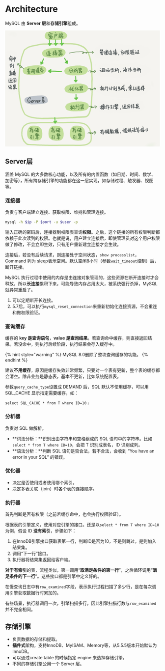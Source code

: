 # Architecture

MySQL 由 **Server 层**和**存储引擎**组成。

![](../../.gitbook/assets/image%20%28116%29.png)

## Server层

涵盖 MySQL 的大多数核心功能，以及所有的内置函数（如日期、时间、数学、加密等），所有跨存储引擎的功能都在这一层实现，如存储过程、触发器、视图等。

### 连接器

负责与客户端建立连接、获取权限、维持和管理连接。

```bash
mysql -h $ip -P $port -u $user -p
```

输入正确的密码后，连接器到权限表查询**权限**。之后，这个链接的所有权限判断都依赖于此次读到的权限。也就是说，用户建立连接后，即使管理员对这个用户权限做了修改，不会立即生效，只有用户重新建立连接才会生效。

连接后，若没有后续请求，则连接处于空间状态，`show processlist`，Command 列为 sleep表示空闲。默认空闲8小时（参数`wait_timeout`控制）后，断开链接。

MySQL 执行过程中使用的内存是由连接对象管理的，这些资源在断开连接时才会释放，所以**长连接**累积下来，可能导致内存占用太大，被系统强行杀掉，MySQL就异常重启了。

1. 可以定期断开长连接。
2. 5.7后，可以执行`mysql_reset_connection`来重新初始化连接资源，不会重连和做权限验证。

### 查询缓存

缓存的 **key 是查询语句**，**value 是查询结果**。若查询命中缓存，则直接返回结果。若没命中，则执行后续阶段，执行结果会存入缓存中。

{% hint style="warning" %}
MySQL 8.0删除了整块查询缓存的功能。
{% endhint %}

建议**不用缓存**，原因是缓存失效非常频繁，只要对一个表有更新，整个表的缓存都会清空。除非业务是静态表，基本不更新，比如系统配置表。

参数`query_cache_type`设置成 DEMAND 后，SQL 默认不使用缓存，可以用 SQL\_CACHE 显示指定需要缓存，如：

```text
select SQL_CACHE * from T where ID=10；
```

### 分析器

负责对 SQL 做解析。

* **词法分析：**识别出由字符串和空格组成的 SQL 语句中的字符串。比如`select * from T where ID=10`，会把 T 识别成表名，ID 识别成列。
* **语法分析：**判断 SQL 语句是否合法，若不合法，会收到 “You have an error in your SQL” 的错误。

### 优化器

* 决定是否使用或者使用哪个索引。
* 决定多表关联（join）时各个表的连接顺序。

### 执行器

首先判断是否有权限（之前若缓存命中，也会执行权限验证）。

根据表的引擎定义，使用对应引擎的接口。还是以`select * from T where ID=10`为例，假设 ID **没有索引**，步骤如下：

1. 在InnoDB引擎接口获取表第一行，判断ID是否为10，不是则跳过，是则加入结果集。
2. 调用“下一行”接口。
3. 执行器将结果集返回给客户端。

**对于有索引**的表，流程类似，第一调用“**取满足条件的第一行**”，之后循环调用“**满足条件的下一行**”。这些接口都是引擎中定义好的。

在慢查询日志中有`row_examined`字段，表示执行过程扫描了多少行，是在每次调用引擎获取数据行时累加的。

有些场景，执行器调用一次，引擎扫描多行，因此引擎扫描行数与`row_examined`并不完全相同。

## 存储引擎

* 负责数据的存储和提取。
* **插件式**架构，支持InnoDB、MyISAM、Memory等，从5.5.5版本开始默认为InnoDB。
* 可以通过create table 的时候指定 engine 来选择存储引擎。
* 不同的存储引擎公用一个 Server 层。

